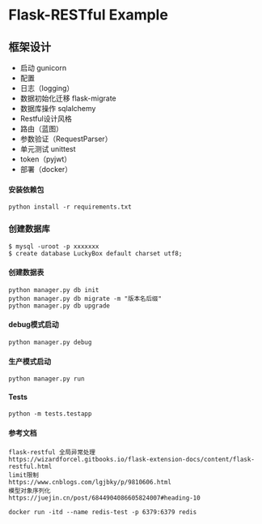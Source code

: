 # Flask-RESTful Example 

## 框架设计
* 启动 gunicorn
* 配置
* 日志（logging）
* 数据初始化迁移 flask-migrate
* 数据库操作 sqlalchemy
* Restful设计风格
* 路由（蓝图）
* 参数验证（RequestParser）
* 单元测试 unittest
* token（pyjwt）
* 部署（docker）

#### 安装依赖包
```
python install -r requirements.txt
```

### 创建数据库
```
$ mysql -uroot -p xxxxxxx
$ create database LuckyBox default charset utf8;
```

#### 创建数据表
```
python manager.py db init
python manager.py db migrate -m "版本名后缀"
python manager.py db upgrade
```

#### debug模式启动
```
python manager.py debug
```

#### 生产模式启动
```
python manager.py run
```

#### Tests
```
python -m tests.testapp
```

#### 参考文档
```angular2
flask-restful 全局异常处理
https://wizardforcel.gitbooks.io/flask-extension-docs/content/flask-restful.html
limit限制
https://www.cnblogs.com/lgjbky/p/9810606.html
模型对象序列化
https://juejin.cn/post/6844904086605824007#heading-10

docker run -itd --name redis-test -p 6379:6379 redis
```